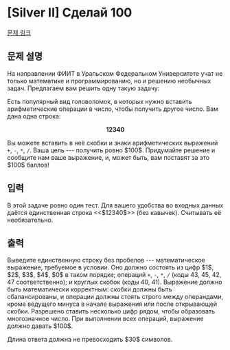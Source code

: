 # [Silver II] Сделай 100

[문제 링크](https://www.acmicpc.net/problem/26058) 

## 문제 설명

<p>На направлении ФИИТ в Уральском Федеральном Университете учат не только математике и программированию, но и решению необычных задач. Предлагаем вам решить одну такую задачу:</p>

<p>Есть популярный вид головоломок, в которых нужно вставить арифметические операции в число, чтобы получить другое число. Вам дана одна строка:</p>

<p style="text-align: center;"><strong>12340</strong></p>

<p>Вы можете вставить в неё скобки и знаки арифметических выражений <code>+</code>, <code>-</code>, <code>*</code>, <code>/</code>. Ваша цель --- получить ровно $100$. Придумайте решение и сообщите нам ваше выражение, и, может быть, вам поставят за это $100$ баллов!</p>

## 입력 

 <p>В этой задаче ровно один тест. Для вашего удобства во входных данных даётся единственная строка <<$12340$>> (без кавычек). Считывать её необязательно.</p>

## 출력 

 <p>Выведите единственную строку без пробелов --- математическое выражение, требуемое в условии. Оно должно состоять из цифр $1$, $2$, $3$, $4$, $0$ в таком порядке; операций <code>+</code>, <code>-</code>, <code>*</code>, <code>/</code> (коды 43, 45, 42, 47 соответственно); и круглых скобок (коды 40, 41). Выражение должно быть математически корректным: скобки должны быть сбалансированы, и операции должны стоять строго между операндами, кроме ведущего минуса в начале выражения или после открывающей скобки. Разрешено ставить несколько цифр рядом, чтобы образовать многозначное число. При выполнении всех операций, выражение должно давать $100$.</p>

<p>Длина ответа должна не превосходить $30$ символов.</p>

